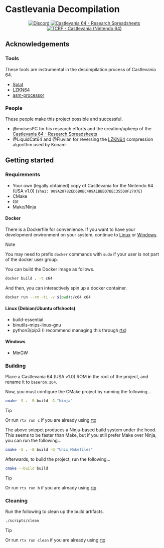 # Castlevania Decompilation

<div align="center">

[![Discord](https://img.shields.io/discord/106120859520905216?logo=discord&logoColor=white&label=CV64%26CVLoDSpeedruns)](https://discord.gg/eKht382)
[![Castlevania 64 - Research Spreadsheets](https://img.shields.io/badge/Castlevania%2064%20-%20Research%20Spreadsheets-blue?logo=googlesheets)][research-spreadsheets]
[![TCRF - Castlevania (Nintendo 64)](https://img.shields.io/badge/TCRF-Castlevania%20%28Nintendo%2064%29-blue)](https://tcrf.net/Notes:Castlevania_(Nintendo_64))

</div>

## Acknowledgements

### Tools

These tools are instrumental in the decompilation process of Castlevania 64.

- [Splat](https://github.com/ethteck/splat)
- [LZKN64][lzkn64]
- [asm-processor](https://github.com/simonlindholm/asm-processor)

### People

These people make this project possible and successful.

- @moisesPC for his research efforts and the creation/upkeep of the [Castlevania 64 - Research Spreadsheets][research-spreadsheets]
- @LiquidCat64 and @Fluvian for reversing the [LZKN64][lzkn64] compression algorithm used by Konami

## Getting started

### Requirements

- Your own (legally obtained) copy of Castlevania for the Nintendo 64 (USA v1.0) (`sha1: 989A28782ED6B0BC489A1BBBD7BEC355D8F2707E`)
- CMake
- Git
- Make/Ninja

#### Docker

There is a Dockerfile for convenience. If you want to have your
development environment on your system, continue to [Linux](#linux-debianubuntu-offshoots)
or [Windows](#windows).

> [!NOTE]
> You may need to prefix `docker` commands with `sudo`
> if your user is not part of the docker user group.

You can build the Docker image as follows.

```sh
docker build . -t c64
```

And then, you can interactively spin up a docker container.

```sh
docker run --rm -ti -v $(pwd):/c64 c64
```

#### Linux (Debian/Ubuntu offshoots)

- build-essential
- binutils-mips-linux-gnu
- python3/pip3 (I recommend managing this through [rtx][rtx])

#### Windows

- MinGW

### Building

Place a Castlevania 64 (USA v1.0) ROM in the root of the project, and rename it to `baserom.z64`.

Now, you must configure the CMake project by running the following...

```sh
cmake -S . -B build -G "Ninja"
```

> [!TIP]
> Or run `rtx run c` if you are already using [rtx][rtx]

The above snippet produces a Ninja-based build system under the hood. This seems to be faster than Make,
but if you still prefer Make over Ninja, you can run the following...

```sh
cmake -S . -B build -G "Unix Makefiles"
```

Afterwards, to build the project, run the following...

```sh
cmake --build build
```

> [!TIP]
> Or run `rtx run b` if you are already using [rtx][rtx]

### Cleaning

Run the following to clean up the build artifacts.

```sh
./scripts/clean
```

> [!TIP]
> Or run `rtx run clean` if you are already using [rtx][rtx]

[rtx]: https://github.com/jdx/rtx
[research-spreadsheets]: https://docs.google.com/spreadsheets/d/1nzh_nFf26oVZy6uWeNYiYGXAto6Yz3xypZwWqwJBBJQ/edit#gid=74717405
[lzkn64]: https://github.com/fluvian/lzkn64
